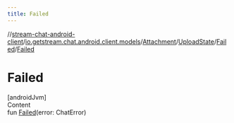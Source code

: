 ```yaml
---
title: Failed
---
```

//[stream-chat-android-client](../../../../../index.md)/[io.getstream.chat.android.client.models](../../../index.md)/[Attachment](../../index.md)/[UploadState](../index.md)/[Failed](index.md)/[Failed](Failed.md)



# Failed  
[androidJvm]  
Content  
fun [Failed](Failed.md)(error: ChatError)  



